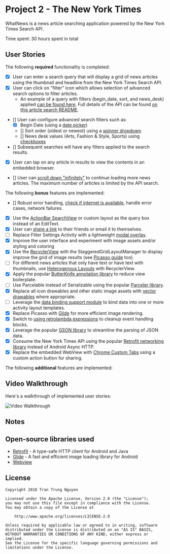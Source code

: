 # Project 2 - The New York Times

WhatNews is a news article searching application powered by the New York Times Search API.

Time spent: 30 hours spent in total

## User Stories

The following **required** functionality is completed:

* [x] User can enter a search query that will display a grid of news articles using the thumbnail and headline from the New York Times Search API.
* [x] User can click on "filter" icon which allows selection of advanced search options to filter articles.
	- An example of a query with filters (begin_date, sort, and news_desk) applied [can be found here](https://api.nytimes.com/svc/search/v2/articlesearch.json?begin_date=20160112&sort=oldest&fq=news_desk:(%22Education%22%20%22Health%22)&api-key=227c750bb7714fc39ef1559ef1bd8329). Full details of the API can be found [on this article search README](https://developer.nytimes.com/article_search_v2.json#/README).
* [] User can configure advanced search filters such as:
	* [x] Begin Date (using a [date picker](https://guides.codepath.com/android/Using-DialogFragment#displaying-date-or-time-picker-dialogs))
	* [] Sort order (oldest or newest) using a [spinner dropdown](https://guides.codepath.com/android/Working-with-Input-Views#spinners)
	* [] News desk values (Arts, Fashion & Style, Sports) using [checkboxes](https://guides.codepath.com/android/Working-with-Input-Views#checkboxes)
* [] Subsequent searches will have any filters applied to the search results.
* [x] User can tap on any article in results to view the contents in an embedded browser.
* [] User can [scroll down "infinitely"](https://guides.codepath.com/android/Endless-Scrolling-with-AdapterViews-and-RecyclerView) to continue loading more news articles. The maximum number of articles is limited by the API search.

The following **bonus** features are implemented:

* [] Robust error handling, [check if internet is available](https://guides.codepath.com/android/Sending-and-Managing-Network-Requests#checking-for-network-connectivity), handle error cases, network failures. 
* [x] Use the [ActionBar SearchView](https://guides.codepath.com/android/Extended-ActionBar-Guide#adding-searchview-to-actionbar) or custom layout as the query box instead of an EditText.
* [x] User can [share a link](https://guides.codepath.com/android/Sharing-Content-with-Intents#attach-share-for-a-webview-url) to their friends or email it to themselves.
* [ ] Replace Filter Settings Activity with a lightweight [modal overlay](https://guides.codepath.com/android/Using-DialogFragment).
* [x] Improve the user interface and experiment with image assets and/or styling and coloring 
* [x] Use the [RecyclerView](http://guides.codepath.com/android/Using-the-RecyclerView) with the StaggeredGridLayoutManager to display improve the grid of image results (see [Picasso guide](https://guides.codepath.com/android/Displaying-Images-with-the-Picasso-Library#adjusting-the-image-size-dynamically) too).
* [ ] For different news articles that only have text or have text with thumbnails, use [Heterogenous Layouts](https://guides.codepath.com/android/Heterogenous-Layouts-inside-RecyclerView) with RecyclerView.
* [x] Apply the popular [ButterKnife annotation library](https://guides.codepath.com/android/Reducing-View-Boilerplate-with-Butterknife) to reduce view boilerplate.
* [ ] Use Parcelable instead of Serializable using the popular [Parceler library](https://guides.codepath.com/android/Using-Parceler).
* [x] Replace all icon drawables and other static image assets with [vector drawables](https://guides.codepath.com/android/Drawables#vector-drawables) where appropriate.
* [ ] Leverage the [data binding support module](https://guides.codepath.com/android/Applying-Data-Binding-for-Views) to bind data into one or more activity layout templates.
* [x] Replace Picasso with [Glide](https://inthecheesefactory.com/blog/get-to-know-glide-recommended-by-google/en) for more efficient image rendering.
* [X] Switch to [using retrolambda expressions](https://guides.codepath.com/android/Lambda-Expressions) to cleanup event handling blocks.
* [x] Leverage the popular [GSON library](https://guides.codepath.com/android/Using-Android-Async-Http-Client#decoding-with-gson-library) to streamline the parsing of JSON data.
* [x] Consume the New York Times API using the popular [Retrofit networking library](https://guides.codepath.com/android/Consuming-APIs-with-Retrofit) instead of Android Async HTTP.
* [x] Replace the embedded WebView with [Chrome Custom Tabs](https://guides.codepath.com/android/Chrome-Custom-Tabs) using a custom action button for sharing.

The following **additional** features are implemented:

## Video Walkthrough

Here's a walkthrough of implemented user stories:

<img src='https://i.imgur.com/33blsbH.gif' title='Video Walkthrough' width='' alt='Video Walkthrough' />

## Notes

## Open-source libraries used

- [Retrofit](http://square.github.io/retrofit/) - A type-safe HTTP client for Android and Java
- [Glide](https://github.com/bumptech/glide) - A fast and efficient image loading library for Android
- [Webview](https://guides.codepath.com/android/Chrome-Custom-Tabs) 

## License

    Copyright 2018 Tran Trung Nguyen

    Licensed under the Apache License, Version 2.0 (the "License");
    you may not use this file except in compliance with the License.
    You may obtain a copy of the License at

        http://www.apache.org/licenses/LICENSE-2.0

    Unless required by applicable law or agreed to in writing, software
    distributed under the License is distributed on an "AS IS" BASIS,
    WITHOUT WARRANTIES OR CONDITIONS OF ANY KIND, either express or implied.
    See the License for the specific language governing permissions and
    limitations under the License.